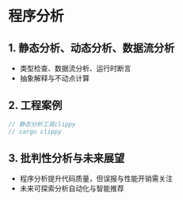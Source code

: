 # 程序分析

## 1. 静态分析、动态分析、数据流分析

- 类型检查、数据流分析、运行时断言
- 抽象解释与不动点计算

## 2. 工程案例

```rust
// 静态分析工具clippy
// cargo clippy
```

## 3. 批判性分析与未来展望

- 程序分析提升代码质量，但误报与性能开销需关注
- 未来可探索分析自动化与智能推荐
